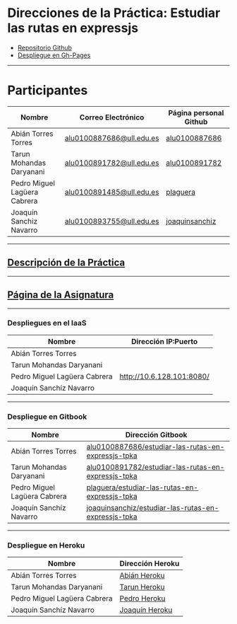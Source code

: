 # Direcciones de la Práctica: Estudiar las rutas en expressjs

* [Repositorio Github](https://github.com/ULL-ESIT-PL-1617/estudiar-las-rutas-en-expressjs-tpka)
* [Despliegue en Gh-Pages](https://ull-esit-pl-1617.github.io/estudiar-las-rutas-en-expressjs-tpka/)  

---

# Participantes

| Nombre | Correo Electrónico | Página personal Github |
| --- | --- | --- |
| Abián Torres Torres | alu0100887686@ull.edu.es | [alu0100887686](https://alu0100887686.github.io/) |
| Tarun Mohandas Daryanani | alu0100891782@ull.edu.es | [alu0100891782](https://alu0100891782.github.io/) |
| Pedro Miguel Lagüera Cabrera | alu0100891485@ull.edu.es | [plaguera](https://plaguera.github.io/) |
| Joaquín Sanchiz Navarro | alu0100893755@ull.edu.es | [joaquinsanchiz](https://joaquinsanchiz.github.io/) |

---

## [Descripción de la Práctica](https://casianorodriguezleon.gitbooks.io/ull-esit-1617/practicas/practicalearningrouting.html)

---

## [Página de la Asignatura](https://campusvirtual.ull.es/1617/course/view.php?id=1148)

---

### Despliegues en el IaaS

| Nombre | Dirección IP:Puerto |
| --- | --- |
| Abián Torres Torres |  |
| Tarun Mohandas Daryanani |  |
| Pedro Miguel Lagüera Cabrera | <http://10.6.128.101:8080/> |
| Joaquín Sanchíz Navarro |  |

---

### Despliegue en Gitbook

| Nombre | Dirección Gitbook |
| --- | --- |
| Abián Torres Torres | [alu0100887686/estudiar-las-rutas-en-expressjs-tpka](https://alu0100887686.gitbooks.io/estudiar-las-rutas-en-expressjs-abian/content/) |
| Tarun Mohandas Daryanani | [alu0100891782/estudiar-las-rutas-en-expressjs-tpka](https://alu0100891782.gitbooks.io/estudiar-las-rutas-en-expressjs-tpka/content/) |
| Pedro Miguel Lagüera Cabrera | [plaguera/estudiar-las-rutas-en-expressjs-tpka](https://plaguera.gitbooks.io/estudiar-las-rutas-en-expressjs-tpka/content/) |
| Joaquín Sanchíz Navarro | [joaquinsanchiz/estudiar-las-rutas-en-expressjs-tpka](https://joaquinsanchiz.gitbooks.io/estudiar-las-rutas-en-expressjs-tpka/content/) |

---

### Despliegue en Heroku

| Nombre | Dirección Heroku |
| --- | --- |
| Abián Torres Torres | [Abián Heroku](https://estudiar-rutas-expressjs-tpka.herokuapp.com/) |
| Tarun Mohandas Daryanani | [Tarun Heroku](https://estudiar-rutas-expressjs-tpka.herokuapp.com/) |
| Pedro Miguel Lagüera Cabrera | [Pedro Heroku](https://estudiar-rutas-expressjs-tpka.herokuapp.com/) |
| Joaquín Sanchíz Navarro | [Joaquín Heroku](https://estudiar-rutas-expressjs-tpka.herokuapp.com/) |
